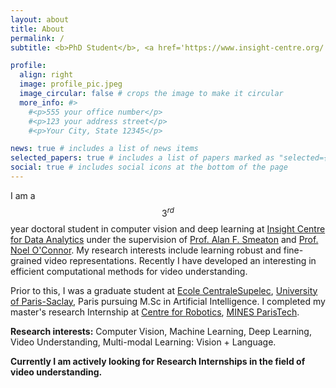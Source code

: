 ```yaml
---
layout: about
title: About
permalink: /
subtitle: <b>PhD Student</b>, <a href='https://www.insight-centre.org/'>Insight Research Centre for Data Analytics</a>

profile:
  align: right
  image: profile_pic.jpeg
  image_circular: false # crops the image to make it circular
  more_info: #>
    #<p>555 your office number</p>
    #<p>123 your address street</p>
    #<p>Your City, State 12345</p>

news: true # includes a list of news items
selected_papers: true # includes a list of papers marked as "selected={true}"
social: true # includes social icons at the bottom of the page
---
```


I am a $$3^{rd}$$ year doctoral student in computer vision and deep learning at [Insight Centre for Data Analytics](https://www.insight-centre.org/) under the supervision of [Prof. Alan F. Smeaton](https://www.computing.dcu.ie/~asmeaton/) and [Prof. Noel O'Connor](https://www.insight-centre.org/our-team/prof-noel-oconnor/). My research interests include learning robust and fine-grained video representations. Recently I have developed an interesting in efficient computational methods for video understanding.

Prior to this, I was a graduate student at [Ecole CentraleSupelec](http://www.centralesupelec.fr/en), [University of Paris-Saclay](https://www.universite-paris-saclay.fr/en), Paris pursuing M.Sc in Artificial Intelligence. I completed my master's research Internship at [Centre for Robotics](https://www.caor.minesparis.psl.eu/), [MINES ParisTech](https://mines-paristech.eu/).  

**Research interests:** Computer Vision, Machine Learning, Deep Learning, Video Understanding, Multi-modal Learning: Vision + Language. <br>

**Currently I am actively looking for Research Internships in the field of video understanding.**


